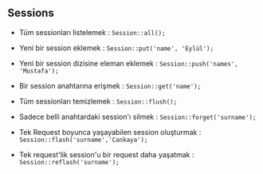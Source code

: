 ## Sessions

- Tüm sessionları listelemek : `Session::all();`
- Yeni bir session eklemek : `Session::put('name', 'Eylül');`
- Yeni bir session dizisine eleman eklemek : `Session::push('names', 'Mustafa');`
- Bir session anahtarına erişmek : `Session::get('name');`
- Tüm sessionları temizlemek : `Session::flush();`
- Sadece belli anahtardaki session'ı silmek : `Session::forget('surname');`

- Tek Request boyunca yaşayabilen session oluşturmak : `Session::flash('surname','Cankaya');`
- Tek request'lik session'u bir request daha yaşatmak : `Session::reflash('surname');`

